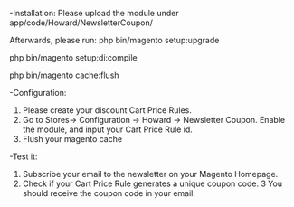 -Installation:
Please upload the module under app/code/Howard/NewsletterCoupon/

Afterwards, please run:
php bin/magento setup:upgrade

php bin/magento setup:di:compile

php bin/magento cache:flush

-Configuration:
1. Please create your discount Cart Price Rules.
2. Go to Stores-> Configuration -> Howard -> Newsletter Coupon. Enable the module, and input your Cart Price Rule id.
3. Flush your magento cache

-Test it:
1. Subscribe your email to the newsletter on your Magento Homepage.
2. Check if your Cart Price Rule generates a unique coupon code.
3  You should receive the coupon code in your email.
